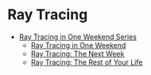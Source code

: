# Ray Tracing

* [Ray Tracing in One Weekend Series](https://raytracing.github.io/)
   * [Ray Tracing in One Weekend](https://raytracing.github.io/books/RayTracingInOneWeekend.html)
   * [Ray Tracing: The Next Week](https://raytracing.github.io/books/RayTracingTheNextWeek.html)
   * [Ray Tracing: The Rest of Your Life](https://raytracing.github.io/books/RayTracingTheRestOfYourLife.html)
